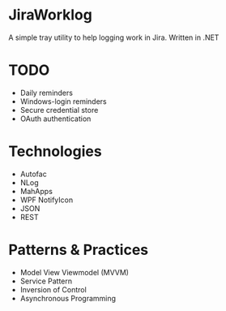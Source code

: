 # JiraWorklog
A simple tray utility to help logging work in Jira.
Written in .NET

# TODO
* Daily reminders
* Windows-login reminders
* Secure credential store
* OAuth authentication

# Technologies
* Autofac
* NLog
* MahApps
* WPF NotifyIcon
* JSON
* REST

# Patterns & Practices
* Model View Viewmodel (MVVM)
* Service Pattern
* Inversion of Control
* Asynchronous Programming
